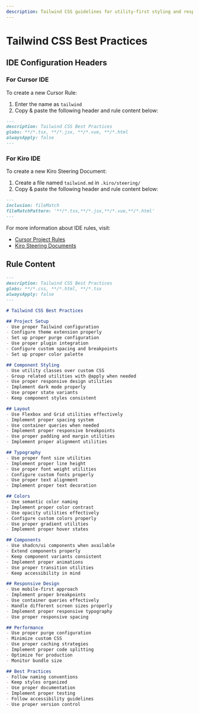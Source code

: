 ```yaml
---
description: Tailwind CSS guidelines for utility-first styling and responsive design best practices.
---
```


# Tailwind CSS Best Practices

## IDE Configuration Headers

### For Cursor IDE

To create a new Cursor Rule:

1. Enter the name as `tailwind`
2. Copy & paste the following header and rule content below:

```markdown
---
description: Tailwind CSS Best Practices
globs: **/*.tsx, **/*.jsx, **/*.vue, **/*.html
alwaysApply: false
---
```

### For Kiro IDE

To create a new Kiro Steering Document:

1. Create a file named `tailwind.md` in `.kiro/steering/`
2. Copy & paste the following header and rule content below:

```markdown
---
inclusion: fileMatch
fileMatchPattern: '**/*.tsx,**/*.jsx,**/*.vue,**/*.html'
---
```

For more information about IDE rules, visit:
- [Cursor Project Rules](https://docs.cursor.com/context/rules#project-rules)
- [Kiro Steering Documents](https://github.com/kirolabs/kiro)

## Rule Content


```markdown
---
description: Tailwind CSS Best Practices
globs: **/*.css, **/*.html, **/*.tsx
alwaysApply: false
---

# Tailwind CSS Best Practices

## Project Setup
- Use proper Tailwind configuration
- Configure theme extension properly
- Set up proper purge configuration
- Use proper plugin integration
- Configure custom spacing and breakpoints
- Set up proper color palette

## Component Styling
- Use utility classes over custom CSS
- Group related utilities with @apply when needed
- Use proper responsive design utilities
- Implement dark mode properly
- Use proper state variants
- Keep component styles consistent

## Layout
- Use Flexbox and Grid utilities effectively
- Implement proper spacing system
- Use container queries when needed
- Implement proper responsive breakpoints
- Use proper padding and margin utilities
- Implement proper alignment utilities

## Typography
- Use proper font size utilities
- Implement proper line height
- Use proper font weight utilities
- Configure custom fonts properly
- Use proper text alignment
- Implement proper text decoration

## Colors
- Use semantic color naming
- Implement proper color contrast
- Use opacity utilities effectively
- Configure custom colors properly
- Use proper gradient utilities
- Implement proper hover states

## Components
- Use shadcn/ui components when available
- Extend components properly
- Keep component variants consistent
- Implement proper animations
- Use proper transition utilities
- Keep accessibility in mind

## Responsive Design
- Use mobile-first approach
- Implement proper breakpoints
- Use container queries effectively
- Handle different screen sizes properly
- Implement proper responsive typography
- Use proper responsive spacing

## Performance
- Use proper purge configuration
- Minimize custom CSS
- Use proper caching strategies
- Implement proper code splitting
- Optimize for production
- Monitor bundle size

## Best Practices
- Follow naming conventions
- Keep styles organized
- Use proper documentation
- Implement proper testing
- Follow accessibility guidelines
- Use proper version control
```